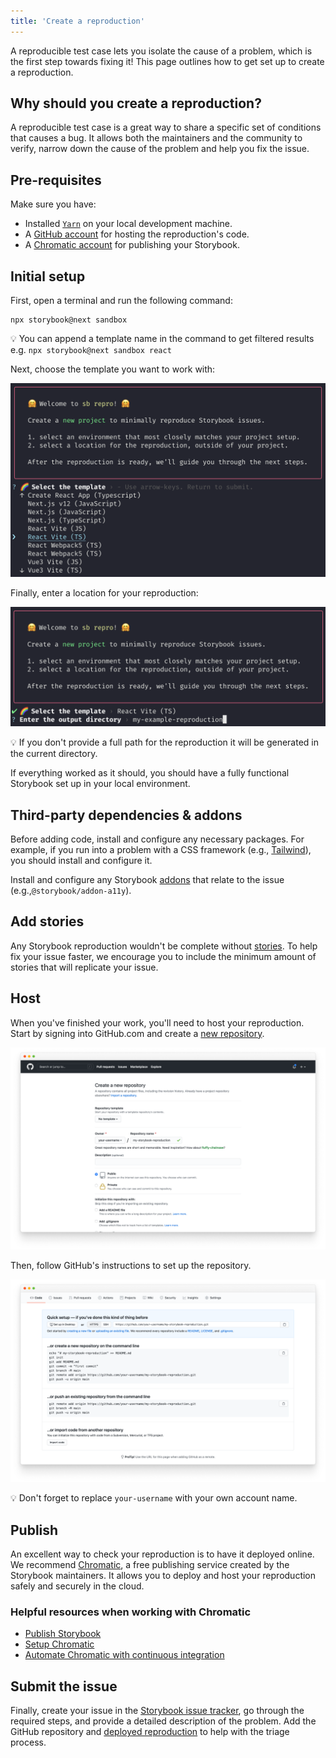 ```yaml
---
title: 'Create a reproduction'
---
```


A reproducible test case lets you isolate the cause of a problem, which is the first step towards fixing it! This page outlines how to get set up to create a reproduction.

## Why should you create a reproduction?

A reproducible test case is a great way to share a specific set of conditions that causes a bug. It allows both the maintainers and the community to verify, narrow down the cause of the problem and help you fix the issue.

## Pre-requisites

Make sure you have:

- Installed [`Yarn`](https://yarnpkg.com/) on your local development machine.
- A [GitHub account](https://github.com/signup) for hosting the reproduction's code.
- A [Chromatic account](https://www.chromatic.com/start/?utm_source=storybook_website&utm_medium=link&utm_campaign=storybook) for publishing your Storybook.

## Initial setup

First, open a terminal and run the following command:

```shell
npx storybook@next sandbox
```

<div class="aside">
💡 You can append a template name in the command to get filtered results e.g. <code>npx storybook@next sandbox react</code>
</div>

Next, choose the template you want to work with:

![Storybook reproduction generator template](./storybook-reproduction-generator-template.png)

Finally, enter a location for your reproduction:

![Storybook reproduction location](./storybook-reproduction-generator-location.png)

<div class="aside">
💡 If you don't provide a full path for the reproduction it will be generated in the current directory.
</div>

If everything worked as it should, you should have a fully functional Storybook set up in your local environment.

## Third-party dependencies & addons

Before adding code, install and configure any necessary packages. For example, if you run into a problem with a CSS framework (e.g., [Tailwind](https://tailwindcss.com/)), you should install and configure it.

Install and configure any Storybook [addons](https://storybook.js.org/addons/) that relate to the issue (e.g.,`@storybook/addon-a11y`).

## Add stories

Any Storybook reproduction wouldn't be complete without [stories](../writing-stories/introduction.md). To help fix your issue faster, we encourage you to include the minimum amount of stories that will replicate your issue.

## Host

When you've finished your work, you'll need to host your reproduction. Start by signing into GitHub.com and create a [new repository](https://github.com/new).

![github repository for reproductions](./github-new-repository-reproduction-optimized.png)

Then, follow GitHub's instructions to set up the repository.

![github repository instructions](./github-repository-steps-optimized.png)

<div class="aside">
 💡 Don't forget to replace <code>your-username</code> with your own account name.
</div>

## Publish

An excellent way to check your reproduction is to have it deployed online. We recommend [Chromatic](https://www.chromatic.com/?utm_source=storybook_website&utm_medium=link&utm_campaign=storybook), a free publishing service created by the Storybook maintainers. It allows you to deploy and host your reproduction safely and securely in the cloud.

### Helpful resources when working with Chromatic

- [Publish Storybook](../sharing/publish-storybook.md)
- [Setup Chromatic](https://www.chromatic.com/docs/setup?utm_source=storybook_website&utm_medium=link&utm_campaign=storybook)
- [Automate Chromatic with continuous integration](https://www.chromatic.com/docs/ci?utm_source=storybook_website&utm_medium=link&utm_campaign=storybook)

## Submit the issue

Finally, create your issue in the [Storybook issue tracker](https://github.com/storybookjs/storybook/issues/new/choose), go through the required steps, and provide a detailed description of the problem. Add the GitHub repository and [deployed reproduction](https://www.chromatic.com/docs/setup?utm_source=storybook_website&utm_medium=link&utm_campaign=storybook#view-published-storybook) to help with the triage process.
